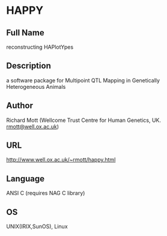 # HAPPY

## Full Name
reconstructing HAPlotYpes

## Description
a software package for Multipoint QTL Mapping in Genetically Heterogeneous Animals

## Author
Richard Mott (Wellcome Trust Centre for Human Genetics, UK. rmott@well.ox.ac.uk)

## URL
http://www.well.ox.ac.uk/~rmott/happy.html

## Language
ANSI C (requires NAG C library)

## OS
UNIX(IRIX,SunOS), Linux